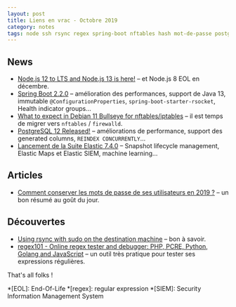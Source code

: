```yaml
---
layout: post
title: Liens en vrac - Octobre 2019
category: notes
tags: node ssh rsync regex spring-boot nftables hash mot-de-passe postgresql 
---
```


## News
* [Node.js 12 to LTS and Node.js 13 is here!](https://medium.com/@nodejs/node-js-12-to-lts-and-node-js-13-is-here-e28d6a4a2bd)
  – et Node.js 8 EOL en décembre.
* [Spring Boot 2.2.0](https://spring.io/blog/2019/10/16/spring-boot-2-2-0)
  – amélioration des performances, support de Java 13, immutable `@ConfigurationProperties`,
    `spring-boot-starter-rsocket`, Health indicator groups...
* [What to expect in Debian 11 Bullseye for nftables/iptables](https://ral-arturo.org/2019/10/14/debian-netfilter.html)
  – il est temps de migrer vers `nftables` / `firewalld`. 
* [PostgreSQL 12 Released!](https://www.postgresql.org/about/news/1976/)
  – améliorations de performance, support des generated columns, `REINDEX CONCURRENTLY`...
* [Lancement de la Suite Elastic 7.4.0](https://www.elastic.co/fr/blog/elastic-stack-7-4-0-released)
  – Snapshot lifecycle management, Elastic Maps et Elastic SIEM, machine learning...

## Articles
* [Comment conserver les mots de passe de ses utilisateurs en 2019 ?](https://blog.octo.com/comment-conserver-les-mots-de-passe-de-ses-utilisateurs-en-2019/)
  – un bon résumé au goût du jour.

## Découvertes
* [Using rsync with sudo on the destination machine](https://askubuntu.com/questions/719439/using-rsync-with-sudo-on-the-destination-machine)
  – bon à savoir.
* [regex101 - Online regex tester and debugger: PHP, PCRE, Python, Golang and JavaScript](https://regex101.com/)
  – un outil très pratique pour tester ses expressions régulières.

That's all folks !

*[EOL]: End-Of-Life
*[regex]: regular expression
*[SIEM]: Security Information Management System
